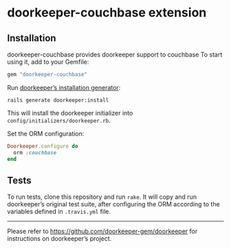 # doorkeeper-couchbase extension

## Installation

doorkeeper-couchbase provides doorkeeper support to couchbase
To start using it, add to your Gemfile:

``` ruby
gem "doorkeeper-couchbase"
```

Run [doorkeeper’s installation generator]:

    rails generate doorkeeper:install

[doorkeeper’s installation generator]: https://github.com/doorkeeper-gem/doorkeeper#installation

This will install the doorkeeper initializer into
`config/initializers/doorkeeper.rb`.

Set the ORM configuration:

``` ruby
Doorkeeper.configure do
  orm :couchbase
end
```

## Tests

To run tests, clone this repository and run `rake`. It will copy and run
doorkeeper’s original test suite, after configuring the ORM according to the
variables defined in `.travis.yml` file.


---

Please refer to https://github.com/doorkeeper-gem/doorkeeper for instructions on
doorkeeper’s project.
